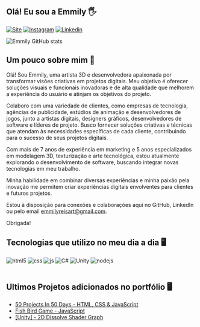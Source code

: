 ## Olá! Eu sou a Emmily 🖐️

[![Site](https://img.shields.io/badge/website-000000?style=for-the-badge&logo=About.me&logoColor=white)](https://emmyreis.github.io/portfolio/)
[![Instagram](https://img.shields.io/badge/Instagram-E4405F?style=for-the-badge&logo=instagram&logoColor=white)](https://www.instagram.com/emmy_3dart/?igsh=amlpd2hhOWVreXJm)
[![Linkedin](https://img.shields.io/badge/LinkedIn-0077B5?style=for-the-badge&logo=linkedin&logoColor=white)](https://www.linkedin.com/in/emmily-reis-420091200/)

![Emmily GitHub stats](https://github-readme-stats.vercel.app/api?username=EmmyReis&show_icons=true&theme=tokyonight)

## Um pouco sobre mim 👩

Olá! Sou Emmily, uma artista 3D e desenvolvedora apaixonada por transformar visões criativas em projetos digitais. Meu objetivo é oferecer soluções visuais e funcionais inovadoras e de alta qualidade que melhorem a experiência do usuário e atinjam os objetivos do projeto.

Colaboro com uma variedade de clientes, como empresas de tecnologia, agências de publicidade, estúdios de animação e desenvolvedores de jogos, junto a artistas digitais, designers gráficos, desenvolvedores de software e líderes de projeto. Busco fornecer soluções criativas e técnicas que atendam às necessidades específicas de cada cliente, contribuindo para o sucesso de seus projetos digitais.

Com mais de 7 anos de experiência em marketing e 5 anos especializados em modelagem 3D, texturização e arte tecnológica, estou atualmente explorando o desenvolvimento de software, buscando integrar novas tecnologias em meu trabalho.

Minha habilidade em combinar diversas experiências e minha paixão pela inovação me permitem criar experiências digitais envolventes para clientes e futuros projetos.

Estou à disposição para conexões e colaborações aqui no GitHub, LinkedIn ou pelo email emmilyreisart@gmail.com.

Obrigada!

## Tecnologias que utilizo no meu dia a dia 🖥️

<div style="display: inline_block">
  <img align="center" alt="html5" src="https://img.shields.io/badge/HTML5-E34F26?style=for-the-badge&logo=html5&logoColor=white" />
  <img align="center" alt="css" src="https://img.shields.io/badge/CSS3-1572B6?style=for-the-badge&logo=css3&logoColor=white" />
  <img align="center" alt="js" src="https://img.shields.io/badge/JavaScript-F7DF1E?style=for-the-badge&logo=javascript&logoColor=black" />
  <img align="center" alt="C#" src="https://img.shields.io/badge/C%23-239120?style=for-the-badge&logo=c-sharp&logoColor=white" />
  <img align="center" alt="Unity" src="https://img.shields.io/badge/Unity-100000?style=for-the-badge&logo=unity&logoColor=white" />
  <img align="center" alt="nodejs" src="https://img.shields.io/badge/Node.js-43853D?style=for-the-badge&logo=node.js&logoColor=white" />
</div><br/>

## Ultimos Projetos adicionados no portfólio 🖥️

- [50 Projects In 50 Days - HTML, CSS & JavaScript](https://emmyreis.github.io/portfolio/desafiosjs.html)<br/>
- [Fish Bird Game - JavaScript](https://emmyreis.github.io/portfolio/fishbird.html)<br/>
- [[Unity] - 2D Dissolve Shader Graph](https://emmyreis.github.io/portfolio/alienShader.html)<br/>
